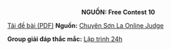 **<center>NGUỒN: Free Contest 10</center>**

[Tải đề bài (PDF)](/statements/2080/imgame.pdf)
**Nguồn:** [Chuyên Sơn La Online Judge](http://csloj.ddns.net/)

**Group giải đáp thắc mắc:** [Lập trình 24h](https://www.facebook.com/groups/1386904321519984)